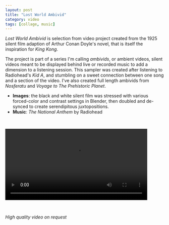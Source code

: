 ```yaml
---
layout: post
title: "Lost World Ambivid"
category: video
tags: [collage, music]
---
```


*Lost World Ambivid* is selection from video project created from the 1925 silent film adaption of Arthur Conan Doyle's novel, that is itself the inspiration for *King Kong*.

The project is part of a series I'm calling *ambivids*, or ambient videos, silent videos meant to be displayed behind live or recorded music to add a dimension to a listening session. This sampler was created after listening to Radiohead's *Kid A*, and stumbling on a sweet connection between one song and a section of the video. I've also created full length ambivids from *Nosferatu* and *Voyage to The Prehistoric Planet*.

- **Images**: the black and white silent film was stressed with various forced-color and contrast settings in Blender, then doubled and de-synced to create serendipitous juxtopositions. 
- **Music**: *The National Anthem* by Radiohead

<p>&nbsp;</p>

<video controls="controls" width="450" name="The Lost World" src="/assets/lostworld.mp4"></video>

<p>&nbsp; </p>

*High quality video on request*
